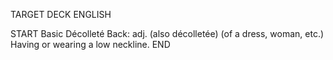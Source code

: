 TARGET DECK
ENGLISH

START
Basic
Décolleté
Back: adj. (also décolletée) (of a dress, woman, etc.) Having or wearing a low neckline.
END
